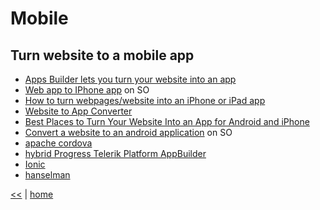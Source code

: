 # Mobile

## Turn website to a mobile app

- [Apps Builder lets you turn your website into an app](http://www.ubergizmo.com/2012/02/apps-builder/)
- [Web app to IPhone app](https://stackoverflow.com/questions/11888856/convert-web-application-to-iphone-application) on SO
- [How to turn webpages/website into an iPhone or iPad app](https://hubpages.com/technology/How-to-turn-a-web-page-into-an-iPhone-app) 
- [Website to App Converter](https://www.appypie.com/convert-website-to-mobile-apps)
- [Best Places to Turn Your Website Into an App for Android and iPhone](https://smallbiztrends.com/2015/02/places-that-turn-your-website-into-an-app.html)
- [Convert a website to an android application](https://stackoverflow.com/questions/9199827/convert-a-website-to-an-android-application) on SO
- [apache cordova](http://cordova.apache.org/#supported_platforms_section)
- [hybrid Progress Telerik Platform AppBuilder](http://www.telerik.com/platform/appbuilder)
- [Ionic](http://ionicframework.com/)
- [hanselman](http://www.hanselman.com/blog/CreateAGreatMobileExperienceForYourWebsiteTodayPlease.aspx)

[<<](../tools.md) | [home](../../README.md)